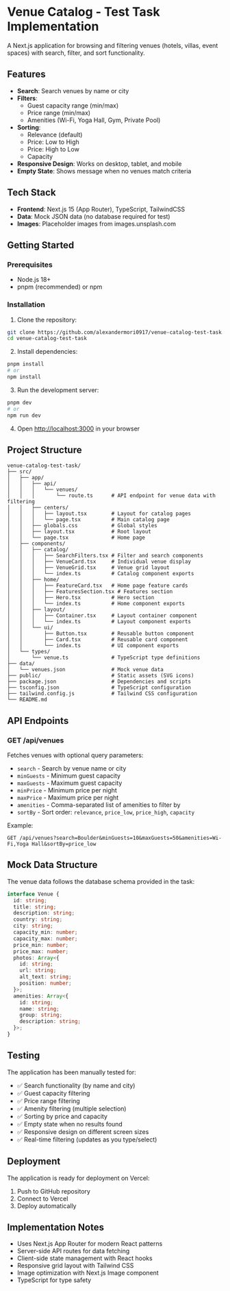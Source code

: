 # Venue Catalog - Test Task Implementation

A Next.js application for browsing and filtering venues (hotels, villas, event spaces) with search, filter, and sort functionality.

## Features

- **Search**: Search venues by name or city
- **Filters**:
  - Guest capacity range (min/max)
  - Price range (min/max)
  - Amenities (Wi-Fi, Yoga Hall, Gym, Private Pool)
- **Sorting**:
  - Relevance (default)
  - Price: Low to High
  - Price: High to Low
  - Capacity
- **Responsive Design**: Works on desktop, tablet, and mobile
- **Empty State**: Shows message when no venues match criteria

## Tech Stack

- **Frontend**: Next.js 15 (App Router), TypeScript, TailwindCSS
- **Data**: Mock JSON data (no database required for test)
- **Images**: Placeholder images from images.unsplash.com

## Getting Started

### Prerequisites

- Node.js 18+
- pnpm (recommended) or npm

### Installation

1. Clone the repository:

```bash
git clone https://github.com/alexandermori0917/venue-catalog-test-task.git
cd venue-catalog-test-task
```

2. Install dependencies:

```bash
pnpm install
# or
npm install
```

3. Run the development server:

```bash
pnpm dev
# or
npm run dev
```

4. Open [http://localhost:3000](http://localhost:3000) in your browser

## Project Structure

```
venue-catalog-test-task/
├── src/
│   ├── app/
│   │   ├── api/
│   │   │   └── venues/
│   │   │       └── route.ts      # API endpoint for venue data with filtering
│   │   ├── centers/
│   │   │   ├── layout.tsx        # Layout for catalog pages
│   │   │   └── page.tsx          # Main catalog page
│   │   ├── globals.css           # Global styles
│   │   ├── layout.tsx            # Root layout
│   │   └── page.tsx              # Home page
│   ├── components/
│   │   ├── catalog/
│   │   │   ├── SearchFilters.tsx # Filter and search components
│   │   │   ├── VenueCard.tsx     # Individual venue display
│   │   │   ├── VenueGrid.tsx     # Venue grid layout
│   │   │   └── index.ts          # Catalog component exports
│   │   ├── home/
│   │   │   ├── FeatureCard.tsx   # Home page feature cards
│   │   │   ├── FeaturesSection.tsx # Features section
│   │   │   ├── Hero.tsx          # Hero section
│   │   │   └── index.ts          # Home component exports
│   │   ├── layout/
│   │   │   ├── Container.tsx     # Layout container component
│   │   │   └── index.ts          # Layout component exports
│   │   └── ui/
│   │       ├── Button.tsx        # Reusable button component
│   │       ├── Card.tsx          # Reusable card component
│   │       └── index.ts          # UI component exports
│   └── types/
│       └── venue.ts              # TypeScript type definitions
├── data/
│   └── venues.json               # Mock venue data
├── public/                       # Static assets (SVG icons)
├── package.json                  # Dependencies and scripts
├── tsconfig.json                 # TypeScript configuration
├── tailwind.config.js            # Tailwind CSS configuration
└── README.md
```

## API Endpoints

### GET /api/venues

Fetches venues with optional query parameters:

- `search` - Search by venue name or city
- `minGuests` - Minimum guest capacity
- `maxGuests` - Maximum guest capacity
- `minPrice` - Minimum price per night
- `maxPrice` - Maximum price per night
- `amenities` - Comma-separated list of amenities to filter by
- `sortBy` - Sort order: `relevance`, `price_low`, `price_high`, `capacity`

Example:

```
GET /api/venues?search=Boulder&minGuests=10&maxGuests=50&amenities=Wi-Fi,Yoga Hall&sortBy=price_low
```

## Mock Data Structure

The venue data follows the database schema provided in the task:

```typescript
interface Venue {
  id: string;
  title: string;
  description: string;
  country: string;
  city: string;
  capacity_min: number;
  capacity_max: number;
  price_min: number;
  price_max: number;
  photos: Array<{
    id: string;
    url: string;
    alt_text: string;
    position: number;
  }>;
  amenities: Array<{
    id: string;
    name: string;
    group: string;
    description: string;
  }>;
}
```

## Testing

The application has been manually tested for:

- ✅ Search functionality (by name and city)
- ✅ Guest capacity filtering
- ✅ Price range filtering
- ✅ Amenity filtering (multiple selection)
- ✅ Sorting by price and capacity
- ✅ Empty state when no results found
- ✅ Responsive design on different screen sizes
- ✅ Real-time filtering (updates as you type/select)

## Deployment

The application is ready for deployment on Vercel:

1. Push to GitHub repository
2. Connect to Vercel
3. Deploy automatically

## Implementation Notes

- Uses Next.js App Router for modern React patterns
- Server-side API routes for data fetching
- Client-side state management with React hooks
- Responsive grid layout with Tailwind CSS
- Image optimization with Next.js Image component
- TypeScript for type safety
